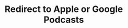 ---
title: Redirect to Apple or Google Podcasts
redirect_from:
- /078r/
- /zadnja/
redirect_to: https://pod.fo/e/11b384
---